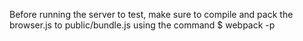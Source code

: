 Before running the server to test, make sure to compile and pack the browser.js to public/bundle.js using the command 
$ webpack -p